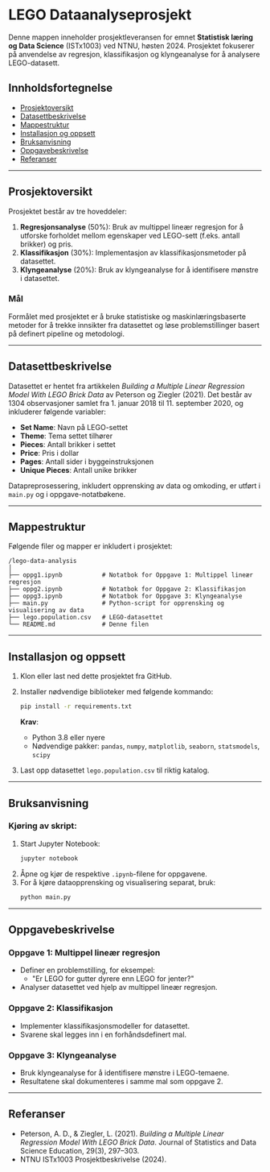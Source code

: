 
# LEGO Dataanalyseprosjekt

Denne mappen inneholder prosjektleveransen for emnet **Statistisk læring og Data Science** (ISTx1003) ved NTNU, høsten 2024. Prosjektet fokuserer på anvendelse av regresjon, klassifikasjon og klyngeanalyse for å analysere LEGO-datasett.

## Innholdsfortegnelse
- [Prosjektoversikt](#prosjektoversikt)
- [Datasettbeskrivelse](#datasettbeskrivelse)
- [Mappestruktur](#mappestruktur)
- [Installasjon og oppsett](#installasjon-og-oppsett)
- [Bruksanvisning](#bruksanvisning)
- [Oppgavebeskrivelse](#oppgavebeskrivelse)
- [Referanser](#referanser)

---

## Prosjektoversikt
Prosjektet består av tre hoveddeler:
1. **Regresjonsanalyse** (50%): Bruk av multippel lineær regresjon for å utforske forholdet mellom egenskaper ved LEGO-sett (f.eks. antall brikker) og pris.
2. **Klassifikasjon** (30%): Implementasjon av klassifikasjonsmetoder på datasettet.
3. **Klyngeanalyse** (20%): Bruk av klyngeanalyse for å identifisere mønstre i datasettet.

### Mål
Formålet med prosjektet er å bruke statistiske og maskinlæringsbaserte metoder for å trekke innsikter fra datasettet og løse problemstillinger basert på definert pipeline og metodologi.

---

## Datasettbeskrivelse
Datasettet er hentet fra artikkelen *Building a Multiple Linear Regression Model With LEGO Brick Data* av Peterson og Ziegler (2021). Det består av 1304 observasjoner samlet fra 1. januar 2018 til 11. september 2020, og inkluderer følgende variabler:
- **Set Name**: Navn på LEGO-settet
- **Theme**: Tema settet tilhører
- **Pieces**: Antall brikker i settet
- **Price**: Pris i dollar
- **Pages**: Antall sider i byggeinstruksjonen
- **Unique Pieces**: Antall unike brikker

Datapreprosessering, inkludert opprensking av data og omkoding, er utført i `main.py` og i oppgave-notatbøkene.

---

## Mappestruktur
Følgende filer og mapper er inkludert i prosjektet:

```
/lego-data-analysis
│
├── oppg1.ipynb           # Notatbok for Oppgave 1: Multippel lineær regresjon
├── oppg2.ipynb           # Notatbok for Oppgave 2: Klassifikasjon
├── oppg3.ipynb           # Notatbok for Oppgave 3: Klyngeanalyse
├── main.py               # Python-script for opprensking og visualisering av data
├── lego.population.csv   # LEGO-datasettet
└── README.md             # Denne filen
```

---

## Installasjon og oppsett
1. Klon eller last ned dette prosjektet fra GitHub.
2. Installer nødvendige biblioteker med følgende kommando:
   ```bash
   pip install -r requirements.txt
   ```
   **Krav**:
   - Python 3.8 eller nyere
   - Nødvendige pakker: `pandas`, `numpy`, `matplotlib`, `seaborn`, `statsmodels`, `scipy`

3. Last opp datasettet `lego.population.csv` til riktig katalog.

---

## Bruksanvisning
### Kjøring av skript:
1. Start Jupyter Notebook:
   ```bash
   jupyter notebook
   ```
2. Åpne og kjør de respektive `.ipynb`-filene for oppgavene.
3. For å kjøre dataopprensking og visualisering separat, bruk:
   ```bash
   python main.py
   ```

---

## Oppgavebeskrivelse
### Oppgave 1: Multippel lineær regresjon
- Definer en problemstilling, for eksempel:
  - "Er LEGO for gutter dyrere enn LEGO for jenter?"
- Analyser datasettet ved hjelp av multippel lineær regresjon.

### Oppgave 2: Klassifikasjon
- Implementer klassifikasjonsmodeller for datasettet.
- Svarene skal legges inn i en forhåndsdefinert mal.

### Oppgave 3: Klyngeanalyse
- Bruk klyngeanalyse for å identifisere mønstre i LEGO-temaene.
- Resultatene skal dokumenteres i samme mal som oppgave 2.

---

## Referanser
- Peterson, A. D., & Ziegler, L. (2021). *Building a Multiple Linear Regression Model With LEGO Brick Data*. Journal of Statistics and Data Science Education, 29(3), 297–303.
- NTNU ISTx1003 Prosjektbeskrivelse (2024).

